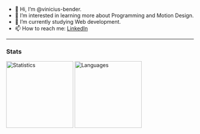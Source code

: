 - 👋 Hi, I’m @vinicius-bender.
- 👀 I’m interested in learning more about Programming and Motion Design.
- 🌱 I’m currently studying Web development.
- 📫 How to reach me: <a href="https://www.linkedin.com/in/vinicius-bender/">LinkedIn</a>


<hr />

### Stats

<div>
    <img src="https://github-readme-stats-nine-self-74.vercel.app//api/?username=vinicius-bender&theme=dracula&layout=compact" alt="Statistics" height="180"/> 
    <img src="https://github-readme-stats-nine-self-74.vercel.app/api/top-langs/?username=vinicius-bender&theme=dracula&layout=compact" alt="Languages" height="180"/>
</div>
